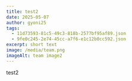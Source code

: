 ```yaml
---
title: test2
date: 2025-05-07
author: gyoni25
tags:
  - 11d73593-81c5-49c3-818b-2577bf95af89.json
  - 9fe0c245-2e74-45cc-a7f6-e1c12b0cc592.json
excerpt: short text
image: /media/team.png
imageAlt: team image2
---
```

test2
